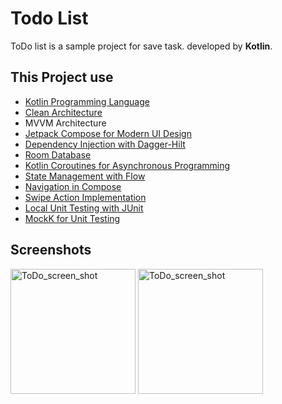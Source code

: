 # Todo List

ToDo list is a sample project for save task. 
developed by **Kotlin**.

## This Project use

- [Kotlin Programming Language](https://kotlinlang.org/)  
- [Clean Architecture](https://developer.android.com/topic/architecture)  
- MVVM Architecture  
- [Jetpack Compose for Modern UI Design](https://developer.android.com/compose)  
- [Dependency Injection with Dagger-Hilt](https://dagger.dev/hilt/)  
- [Room Database](https://developer.android.com/training/data-storage/room)  
- [Kotlin Coroutines for Asynchronous Programming](https://developer.android.com/kotlin/coroutines)  
- [State Management with Flow](https://developer.android.com/kotlin/flow)  
- [Navigation in Compose](https://developer.android.com/develop/ui/compose/navigation)  
- [Swipe Action Implementation](https://github.com/saket/swipe)  
- [Local Unit Testing with JUnit](https://developer.android.com/training/testing/local-tests)  
- [MockK for Unit Testing](https://mockk.io/)  

## Screenshots

<img src="https://raw.githubusercontent.com/alitabatabaei1381/ToDoList-Compose-MVVM-Hilt-Room/master/photo_2022-02-07%2021.59.18.jpeg" alt="ToDo_screen_shot" width="200"/>  
<img src="https://raw.githubusercontent.com/alitabatabaei1381/ToDoList-Compose-MVVM-Hilt-Room/master/photo_2022-02-07%2021.59.21.jpeg" alt="ToDo_screen_shot" width="200"/> 

